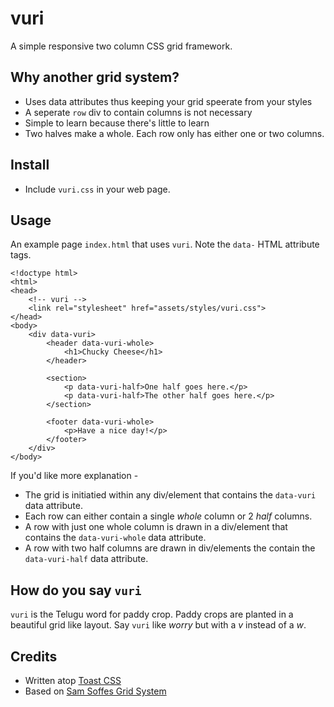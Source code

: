 # vuri
A simple responsive two column CSS grid framework.

## Why another grid system?
- Uses data attributes thus keeping your grid speerate from your styles
- A seperate `row` div to contain columns is not necessary
- Simple to learn because there's little to learn
- Two halves make a whole. Each row only has either one or two columns.

## Install
- Include `vuri.css` in your web page.

## Usage
An example page `index.html` that uses `vuri`. Note the `data-` HTML attribute tags.

```
<!doctype html>
<html>
<head>
    <!-- vuri -->
    <link rel="stylesheet" href="assets/styles/vuri.css">
</head>
<body>
    <div data-vuri>
        <header data-vuri-whole>
            <h1>Chucky Cheese</h1>
        </header>

        <section>
            <p data-vuri-half>One half goes here.</p>
            <p data-vuri-half>The other half goes here.</p>
        </section>

        <footer data-vuri-whole>
            <p>Have a nice day!</p>
        </footer>
    </div>
</body>

```

If you'd like more explanation - 
- The grid is initiatied within any div/element that contains the `data-vuri` data attribute.
- Each row can either contain a single *whole* column or 2 *half* columns.
- A row with just one whole column is drawn in a div/element that contains the `data-vuri-whole` data attribute.
- A row with two half columns are drawn in div/elements the contain the `data-vuri-half` data attribute.


## How do you say `vuri`
`vuri` is the Telugu word for paddy crop. Paddy crops are planted in a beautiful grid like layout.
Say `vuri` like _worry_ but with a _v_ instead of a _w_.


## Credits
- Written atop [Toast CSS](https://daneden.me/toast)
- Based on [Sam Soffes Grid System](http://sam.roon.io/my-grid-system)
